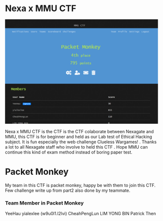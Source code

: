 # Nexa x MMU CTF
![cover](https://github.com/yialexlee/Nexa-x-MMU-CTF-Writeup/blob/master/nexammuctf.png)

Nexa x MMU CTF is the CTF is the CTF colaborate between Nexagate and MMU, this CTF is for beginner and held as our Lab test of Ethical Hacking subject. It is fun especially the web challenge Clueless Wargames! . Thanks a lot to all Nexagate staff who involve to held this CTF . Hope MMU can continue this kind of exam method instead of boring paper test.

# Packet Monkey
My team in this CTF is packet monkey, happy be with them to join this CTF. Few challenge write up from part2 also done by my teammate.

### Team Member in Packet Monkey
YeeHau
yialexlee (w9u0l1.l2lvi)
CheahPengLun
LIM YONG BIN
Patrick Then
